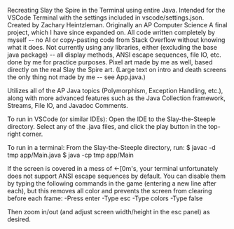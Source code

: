 Recreating Slay the Spire in the Terminal using entire Java.
Intended for the VSCode Terminal with the settings included in vscode/settings.json.
Created by Zachary Heintzleman. Originally an AP Computer Science A final project, which I have since expanded on. All code written completely by myself -- no AI or copy-pasting code from Stack Overflow without knowing what it does. Not currently using any libraries, either (excluding the base java package) -- all display methods, ANSI escape sequences, file IO, etc. done by me for practice purposes. Pixel art made by me as well, based directly on the real Slay the Spire art.
(Large text on intro and death screens the only thing not made by me -- see App.java.)

Utilizes all of the AP Java topics (Polymorphism, Exception Handling, etc.), along with more advanced features such as the Java Collection framework, Streams, File IO, and Javadoc Comments.


To run in VSCode (or similar IDEs):
Open the IDE to the Slay-the-Steeple directory.
Select any of the .java files, and click the play button in the top-right corner.

To run in a terminal:
From the Slay-the-Steeple directory, run:
$ javac -d tmp app/Main.java
$ java -cp tmp app/Main

If the screen is covered in a mess of ←[0m's, your terminal unfortunately does not support ANSI escape sequences by default. You can disable them by typing the following commands in the game (entering a new line after each), but this removes all color and prevents the screen from clearing before each frame:
-Press enter
-Type esc
-Type colors
-Type false

Then zoom in/out (and adjust screen width/height in the esc panel) as desired.
